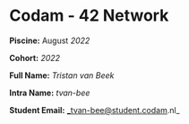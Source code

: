 # Codam - 42 Network

**Piscine:** August _2022_

**Cohort:** _2022_

**Full Name:** _Tristan van Beek_

**Intra Name:** _tvan-bee_

**Student Email:** _tvan-bee@student.codam.nl_

